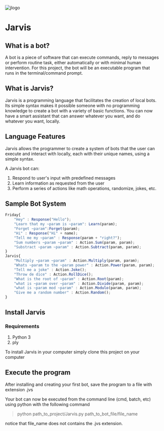 <img src="Images/bees.png" alt="jlogo" class="inline"/>

# Jarvis

## What is a bot?

A bot is a piece of software that can execute commands, reply to messages or perform routine task, either automatically or with minimal human intervention. For this project, the bot will be an executable program that runs in the terminal/command prompt. 

## What is Jarvis?

Jarvis is a programming language that facilitates the creation of local bots. Its simple syntax makes it possible someone with no programming knowledge to create a bot with a variety of basic functions. You can now have a smart assistant that can answer whatever you want, and do whatever you want, locally.

## Language Features

Jarvis allows the programmer to create a system of bots that the user can execute and interact with locally, each with their unique names, using a simple syntax. 

A Jarvis bot can:

1. Respond to user's input with predefined messages
2. Learn information as requested from the user
3. Perform a series of actions like math operations, randomize, jokes, etc.

## Sample Bot System

```javascript
Friday{
    "Hey" : Response("Hello");
    "Learn that my ~param is ~param": Learn(param);
    "Forget ~param":Forget(param);
    "Hi" : Response("Hi" + name);
    "Tell me my ~param" : Response(param + "right?");
    "Sum numbers ~param ~param" : Action.Sum(param, param);
    "Substract ~param ~param" : Action.Subtract(param, param);
}
Jarvis{
    "Multiply ~param ~param" : Action.Multiply(param, param);
    "Whats ~param to the ~param power" : Action.Power(param, param);
    "Tell me a joke" : Action.Joke();
    "Throw de dice" : Action.RollDice();
    "What is the root of ~param" : Action.Root(param);
    "what is ~param over ~param" : Action.Divide(param, param);
    "what is ~param mod ~param" : Action.Modulo(param, param);
    "Give me a random number" : Action.Random();
}
```

## Install Jarvis

### Requirements

1. Python 3
2. ply

To install Jarvis in your computer simply clone this project on your computer

## Execute the program

After installing and creating your first bot, save the program to a file with extension .jvs

Your bot can now be executed from the command line (cmd, batch, etc) using python with the following command

> python path_to_project/Jarvis.py path_to_bot_file/file_name

notice that file_name does not contains the .jvs extension.
